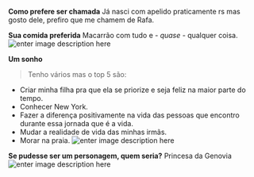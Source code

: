 **Como prefere ser chamada**
Já nasci com apelido praticamente rs mas gosto dele, prefiro que me chamem de Rafa.

**Sua comida preferida**
Macarrão com tudo e *- quase -* qualquer coisa.
![enter image description here](https://media.giphy.com/media/v1.Y2lkPTc5MGI3NjExY2xsdGVyczFqdWowd3ZhNXE4NGp3aXJzMjV0Y294cTAyZGt4Zmh4ZiZlcD12MV9naWZzX3NlYXJjaCZjdD1n/oFy0DysfL2nGG0W6Gr/giphy.gif)

**Um sonho**
> Tenho vários mas o top 5 são:

 - Criar minha filha pra que ela se priorize e seja feliz na maior parte
   do tempo. 
 - Conhecer New York.
 - Fazer a diferença positivamente na vida das pessoas que encontro durante essa jornada que é a vida. 
 - Mudar a realidade de vida das minhas irmãs.
 - Morar na praia.
![enter image description here](https://media.giphy.com/media/26FLa0KRdMiIg3xPW/giphy.gif?cid=ecf05e47o5saonckwa4o8ox9fn5dc75rjjslgik3bni7xp6n&ep=v1_gifs_search&rid=giphy.gif&ct=g)

**Se pudesse ser um personagem, quem seria?**
Princesa da Genovia 
![enter image description here](https://media.giphy.com/media/YBUUB1zXJoHqo/giphy.gif?cid=790b7611ssqtvzt5ms316m163dtnmsafv77b6axsndtet2w9&ep=v1_gifs_search&rid=giphy.gif&ct=g)